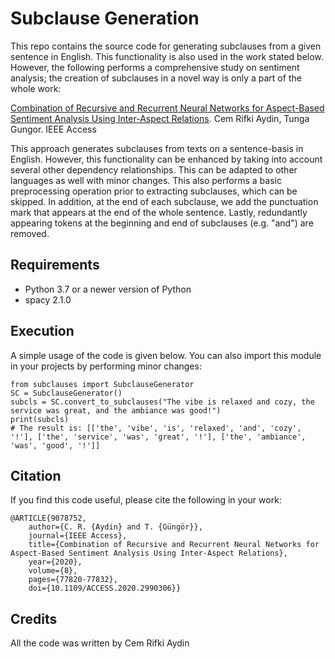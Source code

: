 # Subclause Generation
This repo contains the source code for generating subclauses from a given sentence in English. This functionality is also used in the work stated below. However, the following performs a comprehensive study on sentiment analysis; the creation of subclauses in a novel way is only a part of the whole work:

[Combination of Recursive and Recurrent Neural Networks for Aspect-Based Sentiment Analysis Using Inter-Aspect Relations](https://ieeexplore.ieee.org/document/9078752).
Cem Rifki Aydin, Tunga Gungor. IEEE Access

This approach generates subclauses from texts on a sentence-basis in English. However, this functionality can be enhanced by taking into account several other dependency relationships. This can be adapted to other languages as well with minor changes. This also performs a basic preprocessing operation prior to extracting subclauses, which can be skipped. In addition, at the end of each subclause, we add the punctuation mark that appears at the end of the whole sentence. Lastly, redundantly appearing tokens at the beginning and end of subclauses (e.g. "and") are removed.

## Requirements

- Python 3.7 or a newer version of Python
- spacy 2.1.0

## Execution

A simple usage of the code is given below. You can also import this module in your projects by performing minor changes:
```
from subclauses import SubclauseGenerator
SC = SubclauseGenerator()
subcls = SC.convert_to_subclauses("The vibe is relaxed and cozy, the service was great, and the ambiance was good!")
print(subcls)
# The result is: [['the', 'vibe', 'is', 'relaxed', 'and', 'cozy', '!'], ['the', 'service', 'was', 'great', '!'], ['the', 'ambiance', 'was', 'good', '!']]
```

## Citation
If you find this code useful, please cite the following in your work:
```
@ARTICLE{9078752,  
    author={C. R. {Aydin} and T. {Güngör}},  
    journal={IEEE Access},   
    title={Combination of Recursive and Recurrent Neural Networks for Aspect-Based Sentiment Analysis Using Inter-Aspect Relations},   
    year={2020},  
    volume={8},  
    pages={77820-77832},  
    doi={10.1109/ACCESS.2020.2990306}}
```
## Credits
All the code was written by Cem Rifki Aydin
